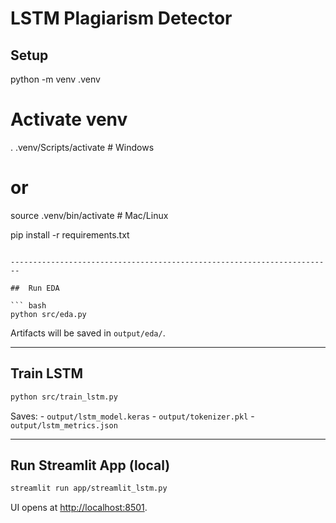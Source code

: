 
#  LSTM Plagiarism Detector


##  Setup

python -m venv .venv
# Activate venv
. .venv/Scripts/activate     # Windows
# or
source .venv/bin/activate    # Mac/Linux

pip install -r requirements.txt
```

------------------------------------------------------------------------

##  Run EDA

``` bash
python src/eda.py
```

Artifacts will be saved in `output/eda/`.

------------------------------------------------------------------------

##  Train LSTM

``` bash
python src/train_lstm.py
```

Saves: - `output/lstm_model.keras` - `output/tokenizer.pkl` -
`output/lstm_metrics.json`

------------------------------------------------------------------------

##  Run Streamlit App (local)

``` bash
streamlit run app/streamlit_lstm.py
```

UI opens at <http://localhost:8501>.
